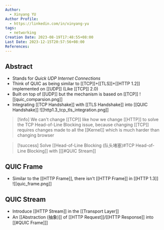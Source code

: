```yaml
---
Author:
  - Xinyang YU
Author Profile:
  - https://linkedin.com/in/xinyang-yu
tags:
  - networking
Creation Date: 2023-08-19T17:48:55+08:00
Last Date: 2023-12-15T20:57:56+08:00
References: 
---
```

## Abstract
- Stands for *Quick UDP Internet Connections*
- Think of QUIC as being similar to [[TCP]]+[[TLS]]+[[HTTP 1.2]] implemented on [[UDP]] (Like [[TCP]] 2.0)
- Built on top of [[UDP]] but the mechanism is based on [[TCP]]
![[quic_comparsion.png]]
- Integrating [[TCP Handshake]] with [[TLS Handshake]] into [[QUIC Handshake]]
![[http1.3_tcp_tls_integration.png]]

>[!info] We can't change [[TCP]] like how we change [[HTTP]] to solve the TCP Head-of-Line Blocking issue, because changing [[TCP]] requires changes made to all the [[Kernel]] which is much harder than changing browser 



>[!success] Solve [[Head-of-Line Blocking (队头堵塞)#TCP Head-of-Line Blocking]] with [[[#QUIC Stream]]


## QUIC Frame
- Similar to the [[HTTP Frame]], there isn't [[HTTP Frame]] in [[HTTP 1.3]]
![[quic_frame.png]]

## QUIC Stream
- Introduce [[HTTP Stream]] in the [[Transport Layer]]
- An [[Abstraction (抽象)]] of [[HTTP Request]]/[[HTTP Response]] into [[#QUIC Frame]]]


